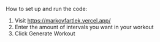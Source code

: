How to set up and run the code:
1. Visit https://markovfartlek.vercel.app/
2. Enter the amount of intervals you want in your workout
3. Click Generate Workout
